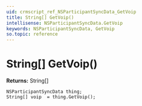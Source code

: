```yaml
---
uid: crmscript_ref_NSParticipantSyncData_GetVoip
title: String[] GetVoip()
intellisense: NSParticipantSyncData.GetVoip
keywords: NSParticipantSyncData, GetVoip
so.topic: reference
---
```


# String[] GetVoip()

**Returns:** String[]

```crmscript
NSParticipantSyncData thing;
String[] voip  = thing.GetVoip();
```

